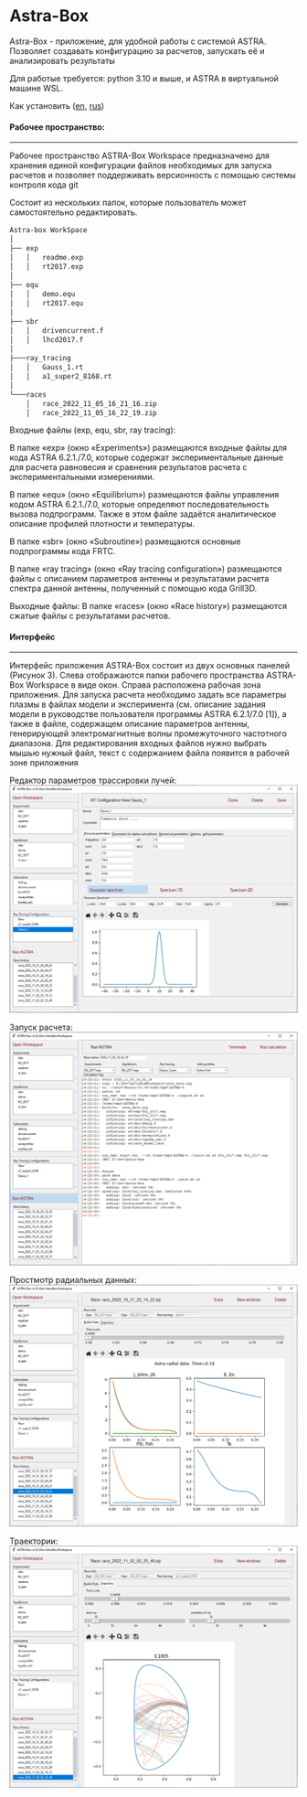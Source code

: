 # Astra-Box

Astra-Box - приложение, для удобной работы c системой ASTRA. 
Позволяет создавать конфигурацию за расчетов, запускать её и анализировать результаты

Для работые требуется: python 3.10 и выше, и ASTRA в виртуальной машине WSL.

Как установить ([en](Installing_ENG.html), [rus](Installing_RUS.html))

#### Рабочее пространство:

---

Рабочее пространство ASTRA-Box Workspace предназначено для хранения единой
конфигурации файлов необходимых для запуска расчетов и позволяет поддерживать
версионность с помощью системы контроля кода git 

Cостоит из нескольких папок, которые пользователь может самостоятельно редактировать. 

```
Astra-box WorkSpace
│
├── exp 
│   │   readme.exp
│   │   rt2017.exp
│   
├── equ
│   │   demo.equ
│   │   rt2017.equ
│   
├── sbr
│   │   drivencurrent.f
│   │   lhcd2017.f   
│   
├───ray_tracing
│   │   Gauss_1.rt
│   │   a1_super2_8168.rt
│   
└───races
    │   race_2022_11_05_16_21_16.zip    
    │   race_2022_11_05_16_22_19.zip    
```

Входные файлы (exp, equ, sbr, ray tracing):

В папке «exp» (окно «Experiments») размещаются входные файлы для кода ASTRA 6.2.1./7.0, которые содержат экспериментальные данные для расчета равновесия и сравнения результатов расчета с экспериментальными измерениями.

В папке «equ» (окно «Equilibrium») размещаются файлы управления кодом ASTRA 6.2.1./7.0, которые определяют последовательность вызова подпрограмм. Также в этом файле задаётся аналитическое описание профилей плотности и температуры.

В папке «sbr» (окно «Subroutine»)  размещаются основные подпрограммы кода FRTC. 

В папке «ray tracing» (окно «Ray tracing configuration»)  размещаются файлы с описанием параметров антенны и результатами расчета спектра данной антенны, полученный с помощью кода Grill3D. 

Выходные файлы:
В папке «races» (окно «Race history») размещаются сжатые файлы с результатами расчетов.



#### Интерфейс

---

Интерфейс приложения ASTRA-Box состоит из двух основных панелей (Рисунок 3). Слева отображаются папки рабочего пространства ASTRA-Box Workspace в виде окон. Справа расположена рабочая зона приложения.
Для запуска расчета необходимо задать все параметры плазмы в файлах модели и эксперимента (см. описание задания модели в руководстве пользователя программы ASTRA 6.2.1/7.0 [1]), а также в файле, содержащем описание параметров антенны, генерирующей электромагнитные волны промежуточного частотного диапазона. Для редактирования входных файлов нужно выбрать мышью нужный файл, текст с содержанием файла появится в рабочей зоне приложения

Редактор параметров трассировки лучей:
![](media/rt.png)

Запуск расчета:
![](media/run.png)

Простмотр радиальных данных:
![](media/radial_data.png)

Траектории:
![](media/traj.png)
